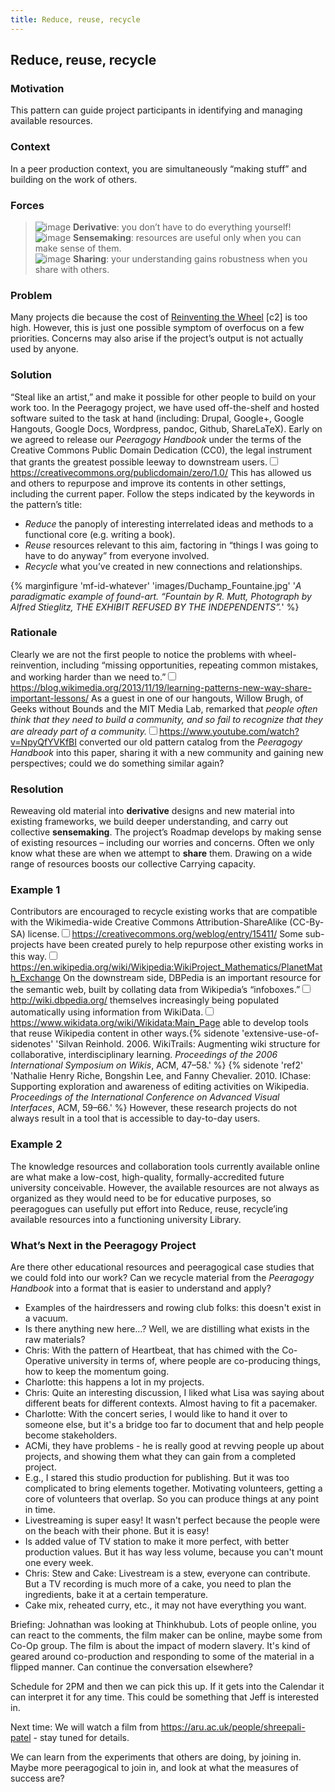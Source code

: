 ```yaml
---
title: Reduce, reuse, recycle 
---
```


## Reduce, reuse, recycle 

### Motivation 

This pattern can guide project participants in identifying and managing
available resources.

### Context 

In a peer production context, you are simultaneously “making stuff” and
building on the work of others.

### Forces 

> ![image](images/derivative.png) **Derivative**: you don’t have to do everything yourself!  
> ![image](images/sensemaking.png) **Sensemaking**: resources are useful only when you can make sense of them.  
> ![image](images/sharing.png) **Sharing**: your understanding gains robustness when you share with others.

### Problem 

Many projects die because the cost of
<span><span>[Reinventing the Wheel](http://c2.com/cgi/wiki?ReinventingTheWheel)</span></span> \[c2\]
is too high. However, this is just one possible symptom of overfocus on
a few priorities. Concerns may also arise if the project’s output is not
actually used by anyone.

### Solution 

“Steal like an artist,” and make it possible for other people to build
on your work too. In the Peeragogy project, we
have used off-the-shelf and hosted software suited to the task at hand
(including: Drupal, Google+, Google Hangouts, Google Docs, Wordpress,
pandoc, Github, ShareLaTeX). Early on we agreed to release our
*Peeragogy Handbook* under the terms of the Creative Commons Public
Domain Dedication (CC0), the legal instrument that grants the greatest
possible leeway to downstream users.<label for="mn-1" class="margin-toggle sidenote-number"></label><input type="checkbox" id="mn-1" class="margin-toggle"/><span class="marginnote"><https://creativecommons.org/publicdomain/zero/1.0/></span>
This has allowed us and others to repurpose and improve its contents in
other settings, including the current paper. Follow the steps indicated
by the keywords in the pattern’s title:

-   *Reduce* the panoply of interesting interrelated ideas and methods
    to a functional core (e.g. writing a book).
-   *Reuse* resources relevant to this aim, factoring in “things I was
    going to have to do anyway” from everyone involved.
-   *Recycle* what you’ve created in new connections and relationships.

{% marginfigure 'mf-id-whatever' 'images/Duchamp_Fountaine.jpg' '*A paradigmatic example of found-art. “Fountain by R. Mutt, Photograph by Alfred Stieglitz, THE EXHIBIT REFUSED BY THE INDEPENDENTS”.*' %}

### Rationale 

Clearly we are not the first people to notice the problems with
wheel-reinvention, including “missing opportunities, repeating common
mistakes, and working harder than we need to.”<label for="mn-2" class="margin-toggle sidenote-number"></label><input type="checkbox" id="mn-2" class="margin-toggle"/><span class="marginnote"><https://blog.wikimedia.org/2013/11/19/learning-patterns-new-way-share-important-lessons/></span>
As a guest in one of our hangouts, Willow Brugh, of Geeks
without Bounds and the MIT Media Lab, remarked that *people often think
that they need to build a community, and so fail to recognize that they
are already part of a community.*<label for="mn-3" class="margin-toggle sidenote-number"></label><input type="checkbox" id="mn-3" class="margin-toggle"/><span class="marginnote"><https://www.youtube.com/watch?v=NpyQfYVKfBI></span>
converted our old pattern catalog from the *Peeragogy Handbook* into
this paper, sharing it with a new community and gaining new
perspectives; could we do something similar again?

### Resolution 

Reweaving old material into **derivative** designs and new material into
existing frameworks, we build deeper understanding, and carry out
collective **sensemaking**. The project’s
<span><span>Roadmap</span></span> develops by making sense of existing
resources – including our worries and concerns. Often we only know what
these are when we attempt to **share** them. Drawing on a wide range of
resources boosts our collective <span><span>Carrying
capacity</span></span>.

### Example 1 

Contributors are encouraged to recycle existing works that are
compatible with the Wikimedia-wide Creative Commons
Attribution-ShareAlike (CC-By-SA) license.<label for="mn-4" class="margin-toggle sidenote-number"></label><input type="checkbox" id="mn-4" class="margin-toggle"/><span class="marginnote"><https://creativecommons.org/weblog/entry/15411/></span>
 Some sub-projects have been created purely to help
repurpose other existing works in this way.<label for="mn-5" class="margin-toggle sidenote-number"></label><input type="checkbox" id="mn-5" class="margin-toggle"/><span class="marginnote"><https://en.wikipedia.org/wiki/Wikipedia:WikiProject_Mathematics/PlanetMath_Exchange></span>
On the downstream side, DBPedia is an important resource
for the semantic web, built by collating data from Wikipedia’s
“infoboxes.”<label for="mn-6" class="margin-toggle sidenote-number"></label><input type="checkbox" id="mn-6" class="margin-toggle"/><span class="marginnote"><http://wiki.dbpedia.org/></span>
themselves increasingly being populated automatically using information
from WikiData.<label for="mn-7" class="margin-toggle sidenote-number"></label><input type="checkbox" id="mn-7" class="margin-toggle"/><span class="marginnote"><https://www.wikidata.org/wiki/Wikidata:Main_Page></span>
able to develop tools that reuse Wikipedia content in other ways.{% sidenote 'extensive-use-of-sidenotes' 'Silvan Reinhold. 2006. WikiTrails: Augmenting wiki structure for collaborative, interdisciplinary learning. *Proceedings of the 2006 International Symposium on Wikis*, ACM, 47–58.' %} {% sidenote 'ref2' 'Nathalie Henry Riche, Bongshin Lee, and Fanny Chevalier. 2010. IChase: Supporting exploration and awareness of editing activities on Wikipedia. *Proceedings of the International Conference on Advanced Visual Interfaces*, ACM, 59–66.' %} However, these research projects do not
always result in a tool that is accessible to day-to-day users.

### Example 2 

The knowledge resources and collaboration tools currently available
online are what make a low-cost, high-quality, formally-accredited
future university conceivable. However, the available resources are not
always as organized as they would need to be for educative purposes, so
peeragogues can usefully put effort into <span><span>Reduce, reuse,
recycle</span></span>’ing available resources into a functioning
university Library.

### What’s Next in the Peeragogy Project

Are there other educational resources and peeragogical case studies that
we could fold into our work? Can we recycle material from the *Peeragogy
Handbook* into a format that is easier to understand and apply?

- Examples of the hairdressers and rowing club folks: this doesn't exist in a vacuum. 
- Is there anything new here...?  Well, we are distilling what exists in the raw materials?
- Chris: With the pattern of Heartbeat, that has chimed with the Co-Operative university in terms of, where people are co-producing things, how to keep the momentum going.
- Charlotte: this happens a lot in my projects.
- Chris: Quite an interesting discussion, I liked what Lisa was saying about different beats for different contexts.  Almost having to fit a pacemaker.
- Charlotte: With the concert series, I would like to hand it over to someone else, but it's a bridge too far to document that and help people become stakeholders.
- ACMi, they have problems - he is really good at revving people up about projects, and showing them what they can gain from a completed project.
- E.g., I stared this studio production for publishing.  But it was too complicated to bring elements together.  Motivating volunteers, getting a core of volunteers that overlap.  So you can produce things at any point in time.
- Livestreaming is super easy!  It wasn't perfect because the people were on the beach with their phone.   But it is easy!  
- Is added value of TV station to make it more perfect, with better production values.  But it has way less volume, because you can't mount one every week.
- Chris: Stew and Cake: Livestream is a stew, everyone can contribute.  But a TV recording is much more of a cake, you need to plan the ingredients, bake it at a certain temperature.
- Cake mix, reheated curry, etc., it may not have everything you want.

Briefing: Johnathan was looking at Thinkhubub.  Lots of people online, you can react to the comments, the film maker can be online, maybe some from Co-Op group. The film is about the impact of modern slavery. It's kind of geared around co-production and responding to some of the material in a flipped manner.  Can continue the conversation elsewhere?

Schedule for 2PM and then we can pick this up. If it gets into the Calendar it can interpret it for any time.  This could be something that Jeff is interested in.

Next time: We will watch a film from https://aru.ac.uk/people/shreepali-patel - stay tuned for details.

We can learn from the experiments that others are doing, by joining in.  Maybe more peeragogical to join in, and look at what the measures of success are?

